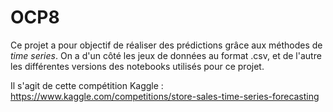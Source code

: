# OCP8
Ce projet a pour objectif de réaliser des prédictions grâce aux méthodes de *time series*.
On a d'un côté les jeux de données au format .csv, et de l'autre les différentes versions des notebooks utilisés pour ce projet.

Il s'agit de cette compétition Kaggle : https://www.kaggle.com/competitions/store-sales-time-series-forecasting
